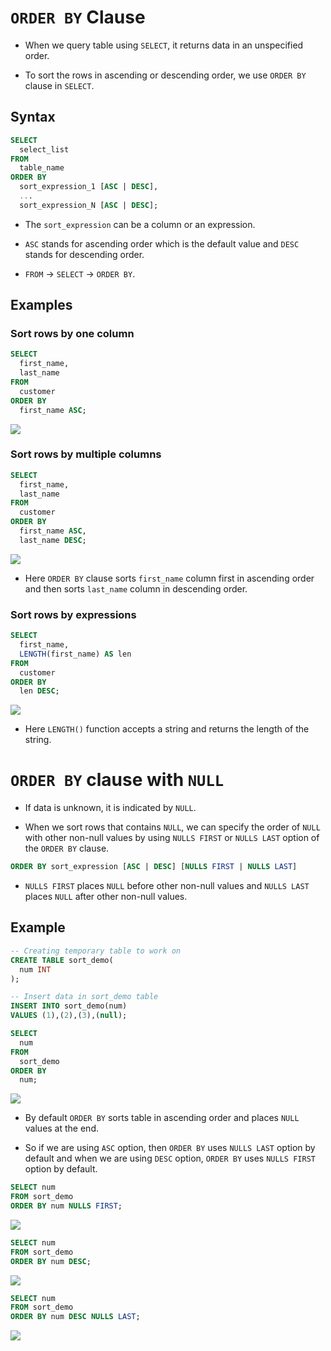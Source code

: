 # `ORDER BY` Clause

- When we query table using `SELECT`, it returns data in an unspecified order.

- To sort the rows in ascending or descending order, we use `ORDER BY` clause in `SELECT`.

## Syntax

```sql
SELECT
  select_list
FROM
  table_name
ORDER BY
  sort_expression_1 [ASC | DESC],
  ...
  sort_expression_N [ASC | DESC];
```

- The `sort_expression` can be a column or an expression.

- `ASC` stands for ascending order which is the default value and `DESC` stands for descending order.

- `FROM` -> `SELECT` -> `ORDER BY`.

## Examples

### Sort rows by one column

```sql
SELECT
  first_name,
  last_name
FROM
  customer
ORDER BY
  first_name ASC;
```

![](C:\Users\parth\AppData\Roaming\marktext\images\2023-07-15-18-06-53-image.png)

### Sort rows by multiple columns

```sql
SELECT
  first_name,
  last_name
FROM
  customer
ORDER BY
  first_name ASC,
  last_name DESC;
```

![](C:\Users\parth\AppData\Roaming\marktext\images\2023-07-15-18-16-10-image.png)

- Here `ORDER BY` clause sorts `first_name` column first in ascending order and then sorts `last_name` column in descending order.

### Sort rows by expressions

```sql
SELECT
  first_name,
  LENGTH(first_name) AS len
FROM
  customer
ORDER BY
  len DESC;
```

![](C:\Users\parth\AppData\Roaming\marktext\images\2023-07-15-18-29-10-image.png)

- Here `LENGTH()` function accepts a string and returns the length of the string.

# `ORDER BY` clause with `NULL`

- If data is unknown, it is indicated by `NULL`.

- When we sort rows that contains `NULL`, we can specify the order of `NULL` with other non-null values by using `NULLS FIRST` or `NULLS LAST` option of the `ORDER BY` clause.

```sql
ORDER BY sort_expression [ASC | DESC] [NULLS FIRST | NULLS LAST]
```

- `NULLS FIRST` places `NULL` before other non-null values and `NULLS LAST` places `NULL` after other non-null values.

## Example

```sql
-- Creating temporary table to work on
CREATE TABLE sort_demo(
  num INT
);

-- Insert data in sort_demo table
INSERT INTO sort_demo(num)
VALUES (1),(2),(3),(null); 
```

```sql
SELECT
  num
FROM
  sort_demo
ORDER BY
  num;
```

![](C:\Users\parth\AppData\Roaming\marktext\images\2023-07-15-18-41-23-image.png)

- By default `ORDER BY` sorts table in ascending order and places `NULL` values at the end.

- So if we are using `ASC` option, then `ORDER BY` uses `NULLS LAST` option by default and when we are using `DESC` option, `ORDER BY` uses `NULLS FIRST` option by default.

```sql
SELECT num
FROM sort_demo
ORDER BY num NULLS FIRST;
```

![](C:\Users\parth\AppData\Roaming\marktext\images\2023-07-15-18-48-36-image.png)

```sql
SELECT num
FROM sort_demo
ORDER BY num DESC;
```

![](C:\Users\parth\AppData\Roaming\marktext\images\2023-07-15-18-49-16-image.png)

```sql
SELECT num
FROM sort_demo
ORDER BY num DESC NULLS LAST;
```

![](C:\Users\parth\AppData\Roaming\marktext\images\2023-07-15-18-50-03-image.png)


